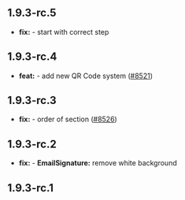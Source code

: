 ## 1.9.3-rc.5

* **fix:**  - start with correct step

## 1.9.3-rc.4

* **feat:**  - add new QR Code system ([#8521](https://github.com/AzzappApp/azzapp/pull/8521))

## 1.9.3-rc.3

* **fix:**  - order of section ([#8526](https://github.com/AzzappApp/azzapp/pull/8526))

## 1.9.3-rc.2

* **fix:**  - **EmailSignature:** remove white background

## 1.9.3-rc.1

